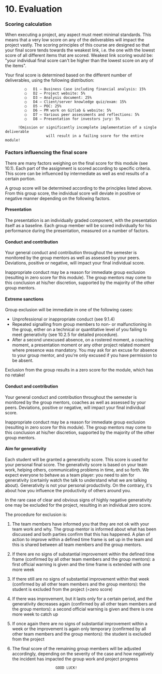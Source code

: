 # 10. Evaluation

### Scoring calculation
 When executing a project, any aspect must meet minimal standards. This means that a very low
 score on any of the deliverables will impact the project vastly. The scoring principles of this
 course are designed so that your final score tends towards the weakest link, i.e. the one with
 the lowest score of all different items that are scored. Weakest link scoring would be: "your
 individual final score can't be higher than the lowest score on any of the items".

 Your final score is determined based on the different number of deliverables, using the
 following distribution:

             ○   D1 – Business Case including financial analysis: 15%
             ○   D2 – Project website: 5%
             ○   D3 – Analysis document: 25%
             ○   D4 – Client/server knowledge quiz/exam: 15%
             ○   D5 – POC: 25%
             ○   D6 – PM work on Gitlab & website: 5%
             ○   D7 – Various peer assessments and reflections: 5%
             ○   D8 – Presentation for investors jury: 5%

          !Omission or significantly incomplete implementation of a single deliverable
                       will result in a failing score for the entire module!

### Factors influencing the final score
 There are many factors weighing on the final score for this module (see 10.1). Each part of the
 assignment is scored according to specific criteria. This score can be influenced by intermediate
 as well as end results of a certain portion.

 A group score will be determined according to the principles listed above. From this group
 score, the individual score will deviate in positive or negative manner depending on the
 following factors.


#### Presentation
 The presentation is an individually graded component, with the presentation itself as a baseline.
 Each group member will be scored individually for his performance during the presentation,
 measured on a number of factors.








#### Conduct and contribution
Your general conduct and contribution throughout the semester is monitored by the group
mentors as well as assessed by your peers. Deviations, positive or negative, will impact your
final individual score.

Inappropriate conduct may be a reason for immediate group exclusion (resulting in zero score
for this module). The group mentors may come to this conclusion at his/her discretion,
supported by the majority of the other group mentors.


#### Extreme sanctions
Group exclusion will be immediate in one of the following cases:

   -   Unprofessional or inappropriate conduct (see 9.1.4)
   -   Repeated signalling from group members to non- or malfunctioning in the group,
       either on a technical or quantitative level of you failing to meet generativity (see 10.2.5
       for detailed procedure).
   -   After a second unexcused absence, on a rostered moment, a coaching moment, a
       presentation moment or any other project related moment where presence was
       mandatory. You may ask for an excuse for absence to your group mentor, and you're
       only excused if you have permission to be absent.

Exclusion from the group results in a zero score for the module, which has no retake!


#### Conduct and contribution
Your general conduct and contribution throughout the semester is monitored by the group
mentors, coaches as well as assessed by your peers. Deviations, positive or negative, will
impact your final individual score.

Inappropriate conduct may be a reason for immediate group exclusion (resulting in zero score
for this module). The group mentors may come to this conclusion at his/her discretion,
supported by the majority of the other group mentors.


#### Aim for generativity
Each student will be granted a generativity score. This score is used for your personal final
score. The generativity score is based on your team work, helping others, communicating
problems in time, and so forth. We expect everyone to behave as a team player: you need to
aim for generativity (certainly watch the talk to understand what we are talking about).
Generativity is not your personal productivity. On the contrary, it's about how you influence the
productivity of others around you.






In the rare case of clear and obvious signs of highly negative generativity one may be
excluded for the project, resulting in an individual zero score.

The procedure for exclusion is:

1. The team members have informed you that they are not ok with your team work and
   why. The group mentor is informed about what has been discussed and both parties
   confirm that this has happened. A plan of action to improve within a defined time frame is
   set up in the team and this is shared between all team members and the group mentors.

2. If there are no signs of substantial improvement within the defined time frame (confirmed by
   all other team members and the group mentors): a first official warning is given and the time
   frame is extended with one more week

3. If there still are no signs of substantial improvement within that week (confirmed by all other
   team members and the group mentors): the student is excluded from the project (=zero
   score)

4. If there was improvement, but it lasts only for a certain period, and the generativity
   decreases again (confirmed by all other team members and the group mentors): a second
   official warning is given and there is one more week to catch up

5. If once again there are no signs of substantial improvement within a week or the
   improvement is again only temporary (confirmed by all other team members and the group
   mentors): the student is excluded from the project

6. The final score of the remaining group members will be adjusted accordingly, depending on
   the severity of the case and how negatively the incident has impacted the group work and
   project progress




                           GOOD LUCK!